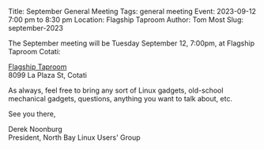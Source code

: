 Title: September General Meeting
Tags: general meeting
Event: 2023-09-12 7:00 pm to 8:30 pm
Location: Flagship Taproom
Author: Tom Most
Slug: september-2023

The September meeting will be Tuesday September 12, 7:00pm, at Flagship Taproom Cotati:

[Flagship Taproom](https://www.flagshiptaproom.com/cotati)<br>
8099 La Plaza St, Cotati

As always, feel free to bring any sort of Linux gadgets, old-school
mechanical gadgets, questions, anything you want to talk about, etc.

See you there,

Derek Noonburg<br>
President, North Bay Linux Users' Group
